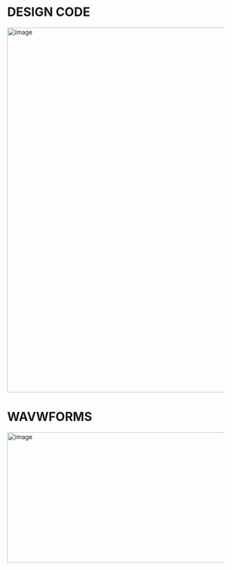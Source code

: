 
# DESIGN CODE

<img width="1878" height="843" alt="image" src="https://github.com/user-attachments/assets/dbb97a84-a925-491e-bb03-bf9a01e760b2" />


# WAVWFORMS

<img width="1905" height="301" alt="image" src="https://github.com/user-attachments/assets/98a7cdbe-7d83-4100-8f9c-f0ad1bf2dd0b" />

